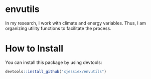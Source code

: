 # envutils
In my research, I work with climate and energy variables. Thus, I am organizing utility functions to facilitate the process.

# How to Install
You can install this package by using devtools:
```r
devtools::install_github("xjessiex/envutils")
```

